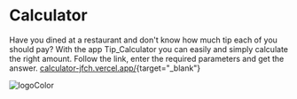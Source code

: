 # Calculator

Have you dined at a restaurant and don't know how much tip each of you should pay? With the app Tip_Calculator you can easily and simply calculate the right amount.  Follow the link,  enter the required parameters  and get the answer. [calculator-jfch.vercel.app/](https://calculator-jfch.vercel.app/){target="_blank"}

![logoColor](https://user-images.githubusercontent.com/96144068/234046629-d073245e-5596-4b09-8334-cf94d2beb69a.jpg)
